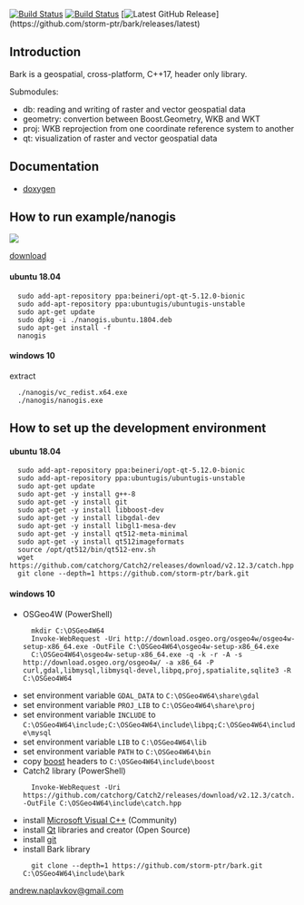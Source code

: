 [![Build Status](https://travis-ci.org/storm-ptr/bark.svg?branch=master)](https://travis-ci.org/storm-ptr/bark)
[![Build Status](https://ci.appveyor.com/api/projects/status/github/storm-ptr/bark?svg=true&branch=master)](https://ci.appveyor.com/project/storm-ptr/bark/branch/master)
[![Latest GitHub Release](https://img.shields.io/github/release/storm-ptr/bark.svg?)](https://github.com/storm-ptr/bark/releases/latest)

## Introduction

Bark is a geospatial, cross-platform, C++17, header only library.

Submodules:
- db: reading and writing of raster and vector geospatial data
- geometry: convertion between Boost.Geometry, WKB and WKT
- proj: WKB reprojection from one coordinate reference system to another
- qt: visualization of raster and vector geospatial data

## Documentation

* [doxygen](https://storm-ptr.github.io/bark/)

## How to run example/nanogis

![](https://user-images.githubusercontent.com/3381451/38042411-f93918b8-32bc-11e8-8be0-433668c62d42.png)

[download](https://github.com/storm-ptr/bark/releases/latest)

#### ubuntu 18.04

  ```
    sudo add-apt-repository ppa:beineri/opt-qt-5.12.0-bionic
    sudo add-apt-repository ppa:ubuntugis/ubuntugis-unstable
    sudo apt-get update
    sudo dpkg -i ./nanogis.ubuntu.1804.deb
    sudo apt-get install -f
    nanogis
  ```

#### windows 10
  extract

  ```
    ./nanogis/vc_redist.x64.exe
    ./nanogis/nanogis.exe
  ```

## How to set up the development environment

#### ubuntu 18.04

  ```
    sudo add-apt-repository ppa:beineri/opt-qt-5.12.0-bionic
    sudo add-apt-repository ppa:ubuntugis/ubuntugis-unstable
    sudo apt-get update
    sudo apt-get -y install g++-8
    sudo apt-get -y install git
    sudo apt-get -y install libboost-dev
    sudo apt-get -y install libgdal-dev
    sudo apt-get -y install libgl1-mesa-dev
    sudo apt-get -y install qt512-meta-minimal
    sudo apt-get -y install qt512imageformats
    source /opt/qt512/bin/qt512-env.sh
    wget https://github.com/catchorg/Catch2/releases/download/v2.12.3/catch.hpp
    git clone --depth=1 https://github.com/storm-ptr/bark.git
  ```

#### windows 10
* OSGeo4W (PowerShell)
  ```
    mkdir C:\OSGeo4W64
    Invoke-WebRequest -Uri http://download.osgeo.org/osgeo4w/osgeo4w-setup-x86_64.exe -OutFile C:\OSGeo4W64\osgeo4w-setup-x86_64.exe
    C:\OSGeo4W64\osgeo4w-setup-x86_64.exe -q -k -r -A -s http://download.osgeo.org/osgeo4w/ -a x86_64 -P curl,gdal,libmysql,libmysql-devel,libpq,proj,spatialite,sqlite3 -R C:\OSGeo4W64
  ```
* set environment variable ```GDAL_DATA``` to ```C:\OSGeo4W64\share\gdal```
* set environment variable ```PROJ_LIB``` to ```C:\OSGeo4W64\share\proj```
* set environment variable ```INCLUDE``` to ```C:\OSGeo4W64\include;C:\OSGeo4W64\include\libpq;C:\OSGeo4W64\include\mysql```
* set environment variable ```LIB``` to ```C:\OSGeo4W64\lib```
* set environment variable ```PATH``` to ```C:\OSGeo4W64\bin```
* copy [boost](https://www.boost.org/users/download/) headers to ```C:\OSGeo4W64\include\boost```
* Catch2 library (PowerShell)
  ```
    Invoke-WebRequest -Uri https://github.com/catchorg/Catch2/releases/download/v2.12.3/catch.hpp -OutFile C:\OSGeo4W64\include\catch.hpp
  ```
* install [Microsoft Visual C++](https://www.visualstudio.com/vs/cplusplus/) (Community)
* install [Qt](https://www.qt.io/download) libraries and creator (Open Source)
* install [git](https://git-scm.com/downloads)
* install Bark library
  ```
    git clone --depth=1 https://github.com/storm-ptr/bark.git C:\OSGeo4W64\include\bark
  ```

andrew.naplavkov@gmail.com
